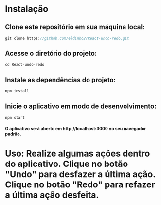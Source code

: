 # Instalação
## Clone este repositório em sua máquina local:
~~~javascript
git clone https://github.com/eldinho2/React-undo-redo.git
~~~
## Acesse o diretório do projeto:
~~~javascript
cd React-undo-redo
~~~
## Instale as dependências do projeto:
~~~javascript
npm install
~~~
## Inicie o aplicativo em modo de desenvolvimento:
~~~javascript
npm start
~~~
#### O aplicativo será aberto em http://localhost:3000 no seu navegador padrão.

# Uso: Realize algumas ações dentro do aplicativo. Clique no botão "Undo" para desfazer a última ação. Clique no botão "Redo" para refazer a última ação desfeita.
